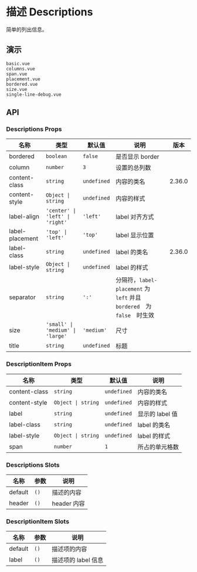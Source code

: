 # 描述 Descriptions

<!--single-column-->

简单的列出信息。

## 演示

```demo
basic.vue
columns.vue
span.vue
placement.vue
bordered.vue
size.vue
single-line-debug.vue
```

## API

### Descriptions Props

| 名称 | 类型 | 默认值 | 说明 | 版本 |
| --- | --- | --- | --- | --- |
| bordered | `boolean` | `false` | 是否显示 border |  |
| column | `number` | `3` | 设置的总列数 |  |
| content-class | `string` | `undefined` | 内容的类名 | 2.36.0 |
| content-style | `Object \| string` | `undefined` | 内容的样式 |  |
| label-align | `'center' \| 'left' \| 'right'` | `'left'` | label 对齐方式 |  |
| label-placement | `'top' \| 'left'` | `'top'` | label 显示位置 |  |
| label-class | `string` | `undefined` | label 的类名 | 2.36.0 |
| label-style | `Object \| string` | `undefined` | label 的样式 |  |
| separator | `string` | `':'` | 分隔符，`label-placement` 为 `left` 并且　`bordered`　为 `false`　时生效 |  |
| size | `'small' \| 'medium' \| 'large'` | `'medium'` | 尺寸 |  |
| title | `string` | `undefined` | 标题 |  |

### DescriptionItem Props

| 名称          | 类型               | 默认值      | 说明            |
| ------------- | ------------------ | ----------- | --------------- |
| content-class | `string`           | `undefined` | 内容的类名      |
| content-style | `Object \| string` | `undefined` | 内容的样式      |
| label         | `string`           | `undefined` | 显示的 label 值 |
| label-class   | `string`           | `undefined` | label 的类名    |
| label-style   | `Object \| string` | `undefined` | label 的样式    |
| span          | `number`           | `1`         | 所占的单元格数  |

### Descriptions Slots

| 名称    | 参数 | 说明        |
| ------- | ---- | ----------- |
| default | `()` | 描述的内容  |
| header  | `()` | header 内容 |

### DescriptionItem Slots

| 名称    | 参数 | 说明                |
| ------- | ---- | ------------------- |
| default | `()` | 描述项的内容        |
| label   | `()` | 描述项的 label 信息 |
